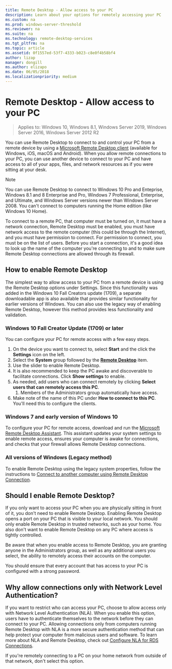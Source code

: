 ```yaml
---
title: Remote Desktop - Allow access to your PC
description: Learn about your options for remotely accessing your PC
ms.custom: na
ms.prod: windows-server-threshold
ms.reviewer: na
ms.suite: na
ms.technology: remote-desktop-services
ms.tgt_pltfrm: na
ms.topic: article
ms.assetid: 0f1557ed-53f7-4333-b023-c8e0f4b58bf4
author: lizap
manager: dongill
ms.author: elizapo
ms.date: 06/05/2018
ms.localizationpriority: medium
---
```

# Remote Desktop - Allow access to your PC

>Applies to: Windows 10, Windows 8.1, Windows Server 2019, Windows Server 2016, Windows Server 2012 R2

You can use Remote Desktop to connect to and control your PC from a remote device by using a [Microsoft Remote Desktop client](remote-desktop-clients.md) (available for Windows, iOS, macOS and Android). When you allow remote connections to your PC, you can use another device to connect to your PC and have access to all of your apps, files, and network resources as if you were sitting at your desk.  

> [!NOTE]
> You can use Remote Desktop to connect to Windows 10 Pro and Enteprise, Windows 8.1 and 8 Enterprise and Pro, Windows 7 Professional, Enterprise, and Ultimate, and Windows Server versions newer than Windows Server 2008. You can't connect to computers running the Home edition (like Windows 10 Home). 

To connect to a remote PC, that computer must be turned on, it must have a network connection, Remote Desktop must be enabled, you must have network access to the remote computer (this could be through the Internet), and you must have permission to connect. For permission to connect, you must be on the list of users. Before you start a connection, it's a good idea to look up the name of the computer you're connecting to and to make sure Remote Desktop connections are allowed through its firewall.

## How to enable Remote Desktop

The simplest way to allow access to your PC from a remote device is using the Remote Desktop options under Settings. Since this functionality was added in the Windows 10 Fall Creators update (1709), a separate downloadable app is also available that provides similar functionality for earlier versions of Windows. You can also use the legacy way of enabling Remote Desktop, however this method provides less functionality and validation.

### Windows 10 Fall Creator Update (1709) or later

You can configure your PC for remote access with a few easy steps.
1. On the device you want to connect to, select **Start**  and the click the **Settings** icon on the left.
2. Select the **System** group followed by the [**Remote Desktop**](ms-settings:remotedesktop) item.
3. Use the slider to enable Remote Desktop.
4. It is also recommended to keep the PC awake and discoverable to facilitate connections. Click **Show settings** to enable.
5. As needed, add users who can connect remotely by clicking **Select users that can remotely access this PC**.
   1. Members of the Administrators group automatically have access.
6. Make note of the name of this PC under **How to connect to this PC**. You'll need this to configure the clients.

### Windows 7 and early version of Windows 10

To configure your PC for remote access, download and run the [Microsoft Remote Desktop Assistant](https://www.microsoft.com/download/details.aspx?id=50042). This assistant updates your system settings to enable remote access, ensures your computer is awake for connections, and checks that your firewall allows Remote Desktop connections. 

### All versions of Windows (Legacy method)

To enable Remote Desktop using the legacy system properties, follow the instructions to [Connect to another computer using Remote Desktop Connection](https://windows.microsoft.com/windows/remote-desktop-connection-faq).

## Should I enable Remote Desktop?

If you only want to access your PC when you are physically sitting in front of it, you don't need to enable Remote Desktop. Enabling Remote Desktop opens a port on your PC that is visible to your local network. You should only enable Remote Desktop in trusted networks, such as your home. You also don't want to enable Remote Desktop on any PC where access is tightly controlled.

Be aware that when you enable access to Remote Desktop, you are granting anyone in the Administrators group, as well as any additional users you select, the ability to remotely access their accounts on the computer.

You should ensure that every account that has access to your PC is configured with a strong password.

## Why allow connections only with Network Level Authentication? 

If you want to restrict who can access your PC, choose to allow access only with Network Level Authentication (NLA). When you enable this option, users have to authenticate themselves to the network before they can connect to your PC. Allowing connections only from computers running Remote Desktop with NLA is a more secure authentication method that can help protect your computer from malicious users and software. To learn more about NLA and Remote Desktop, check out [Configure NLA for RDS Connections](https://technet.microsoft.com/library/cc732713(v=ws.11).aspx).

If you're remotely connecting to a PC on your home network from outside of that network, don't select this option.
